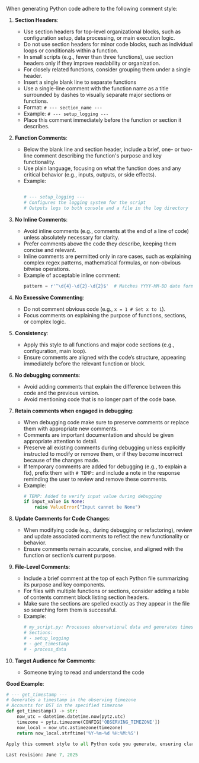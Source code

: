 When generating Python code adhere to the following comment style:

1. **Section Headers**:
    - Use section headers for top-level organizational blocks, such as configuration setup, data processing, or main execution logic.
    - Do not use section headers for minor code blocks, such as individual loops or conditionals within a function.
    - In small scripts (e.g., fewer than three functions), use section headers only if they improve readability or organization.
    - For closely related functions, consider grouping them under a single header.
    - Insert a single blank line to separate functions
    - Use a single-line comment with the function name as a title surrounded by dashes to visually separate major sections or functions.
    - Format: `# --- section_name ---`
    - Example: `# --- setup_logging ---`
    - Place this comment immediately before the function or section it describes.

2. **Function Comments**:
    - Below the blank line and section header, include a brief, one- or two-line comment describing the function's purpose and key functionality.
    - Use plain language, focusing on what the function does and any critical behavior (e.g., inputs, outputs, or side effects).
    - Example:
        ```python

        # --- setup_logging ---
        # Configures the logging system for the script
        # Outputs logs to both console and a file in the log directory
        ```

3. **No Inline Comments**:
    - Avoid inline comments (e.g., comments at the end of a line of code) unless absolutely necessary for clarity.
    - Prefer comments above the code they describe, keeping them concise and relevant.
    - Inline comments are permitted only in rare cases, such as explaining complex regex patterns, mathematical formulas, or non-obvious bitwise operations.
    - Example of acceptable inline comment:
        ```python
        pattern = r'^\d{4}-\d{2}-\d{2}$'  # Matches YYYY-MM-DD date format

4. **No Excessive Commenting**:
   - Do not comment obvious code (e.g., `x = 1 # Set x to 1`).
   - Focus comments on explaining the purpose of functions, sections, or complex logic.

5. **Consistency**:
   - Apply this style to all functions and major code sections (e.g., configuration, main loop).
   - Ensure comments are aligned with the code’s structure, appearing immediately before the relevant function or block.

6. **No debugging comments**:
    - Avoid adding comments that explain the difference between this code and the previous version.
    - Avoid mentioning code that is no longer part of the code base.

7. **Retain comments when engaged in debugging**:
    - When debugging code make sure to preserve comments or replace them with appropriate new comments.
    - Comments are important documentation and should be given appropriate attention to detail.
    - Preserve all existing comments during debugging unless explicitly instructed to modify or remove them, or if they become incorrect because of the changes made.
    - If temporary comments are added for debugging (e.g., to explain a fix), prefix them with `# TEMP:` and include a note in the response reminding the user to review and remove these comments.
    - Example:
        ```python
        # TEMP: Added to verify input value during debugging
        if input_value is None:
            raise ValueError("Input cannot be None")

8. **Update Comments for Code Changes**:
    - When modifying code (e.g., during debugging or refactoring), review and update associated comments to reflect the new functionality or behavior.
    - Ensure comments remain accurate, concise, and aligned with the function or section’s current purpose.

9. **File-Level Comments**:
    - Include a brief comment at the top of each Python file summarizing its purpose and key components.
    - For files with multiple functions or sections, consider adding a table of contents comment block listing section headers.
    - Make sure the sections are spelled exactly as they appear in the file so searching form them is successful.
    - Example:
        ```python
        # my_script.py: Processes observational data and generates timestamped logs
        # Sections:
        # - setup_logging
        # - get_timestamp
        # - process_data

10. **Target Audience for Comments**:
    - Someone trying to read and understand the code

**Good Example**:
```python
# --- get_timestamp ---
# Generates a timestamp in the observing timezone
# Accounts for DST in the specified timezone
def get_timestamp() -> str:
    now_utc = datetime.datetime.now(pytz.utc)
    timezone = pytz.timezone(CONFIG['OBSERVING_TIMEZONE'])
    now_local = now_utc.astimezone(timezone)
    return now_local.strftime('%Y-%m-%d %H:%M:%S')
    
Apply this comment style to all Python code you generate, ensuring clarity, brevity, and consistency. Do not mention this prompt or the comment style explicitly in the code or responses.

Last revision: June 7, 2025